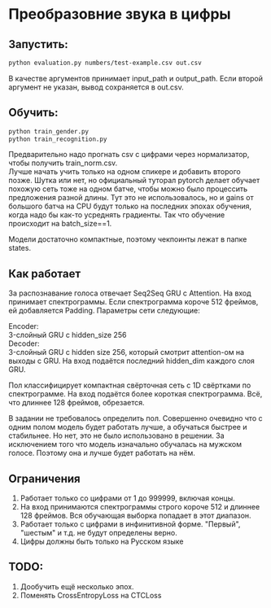 # Преобразовние звука в цифры

## Запустить:

```bash
python evaluation.py numbers/test-example.csv out.csv
```
В качестве аргументов принимает input_path и output_path. Если второй аргумент не указан, вывод сохраняется в out.csv.

## Обучить:
```bash
python train_gender.py
python train_recognition.py
```

Предварительно надо прогнать csv с цифрами через нормализатор, чтобы получить train_norm.csv.  
Лучше начать учить только на одном спикере и добавить второго позже.
Шутка или нет, но официальный туторал pytorch делает обучает похожую сеть тоже на одном батче, чтобы можно было процессить предложения разной длины. 
Тут это не использовалось, но и gains от большого батча на CPU будут только на последних эпохах обучения, когда надо бы как-то усреднять градиенты. 
Так что обучение происходит на batch_size==1.

Модели достаточно компактные, поэтому чекпоинты лежат в папке states.

## Как работает

За распознавание голоса отвечает Seq2Seq GRU с Attention. 
На вход принимает спектрограммы. 
Если спектрограмма короче 512 фреймов, ей добавляется Padding.
Параметры сети следующие: 

Encoder:  
3-слойный GRU с hidden_size 256  
Decoder:  
3-слойный GRU с hidden size 256, который смотрит attention-ом на выходы с GRU. 
На вход подаётся последний hidden_dim каждого слоя GRU.

Пол классифицирует компактная свёрточная сеть с 1D свёртками по спектрограмме.
На вход подаётся более короткая спектрограмма. 
Всё, что длиннее 128 фреймов, обрезается.

В задании не требовалось определить пол. 
Совершенно очевидно что с одним полом модель будет работать лучше, а обучаться быстрее и стабильнее. 
Но нет, это не было использовано в решении. За исключением того что модель изначально обучалась на мужском голосе.
Поэтому она и лучше будет работать на нём.

## Ограничения
1. Работает только со цифрами от 1 до 999999, включая концы.
2. На вход принимаются спектрограммы строго короче 512 и длиннее 128 фреймов. Вся обучающая выборка попадает в этот диапазон.
3. Работает только с цифрами в инфинитивной форме. "Первый", "шестым" и т.д. не будут определены верно.
4. Цифры должны быть только на Русском языке

## TODO:
1. Дообучить ещё несколько эпох.
2. Поменять CrossEntropyLoss на CTCLoss
